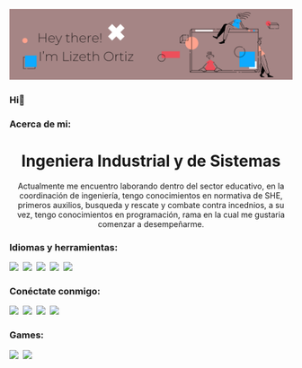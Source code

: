 ![header](/12.png)

### Hi👋

<h3 aling="left">Acerca de mi:</h3>
<h1 align="center">Ingeniera Industrial y de Sistemas</h1>
<p align="center"> Actualmente me encuentro laborando dentro del sector educativo, en la coordinación de ingeniería, tengo conocimientos en normativa de SHE, primeros auxilios, busqueda y rescate y combate contra incednios, a su vez, tengo conocimientos en programación, rama en la cual me gustaria comenzar a desempeñarme. </p>


<h3 align="left">Idiomas y herramientas:</h3>

<img src="https://img.shields.io/badge/CSS3-1572B6?style=for-the-badge&logo=css3&logoColor=white"/>&nbsp;
<img src="https://img.shields.io/badge/HTML5-E34F26?style=for-the-badge&logo=html5&logoColor=white"/>&nbsp;
<img src="https://img.shields.io/badge/Python-FFD43B?style=for-the-badge&logo=python&logoColor=blue"/>&nbsp;
<img src="https://img.shields.io/badge/C-00599C?style=for-the-badge&logo=c&logoColor=white"/>&nbsp;
<img src="https://img.shields.io/badge/Linux-FCC624?style=for-the-badge&logo=linux&logoColor=black"/>&nbsp;


<h3 align="left">Conéctate conmigo:</h3>
<p align="left">
<a href="https://instagram.com/liz.oh "> <img src="https://img.shields.io/badge/Instagram-E4405F?style=for-the-badge&logo=instagram&logoColor=white" /></a>&nbsp;
<a href="mailto:orheliz@gmail.com"> <img src="https://img.shields.io/badge/Gmail-D14836?style=for-the-badge&logo=gmail&logoColor=white"/></a>&nbsp;
<a href=""> <img src="https://img.shields.io/badge/Discord-5865F2?style=for-the-badge&logo=discord&logoColor=whit"/></a>&nbsp;
<a href=""> <img src="https://img.shields.io/badge/LinkedIn-0077B5?style=for-the-badge&logo=linkedin&logoColor=whitet"/></a>&nbsp;

<h3 align="left">Games:</h3>
<a href=""> <img src="https://img.shields.io/badge/Epic%20Games-313131?style=for-the-badge&logo=Epic%20Games&logoColor=white"/></a>&nbsp;
<a href=""> <img src="https://img.shields.io/badge/Steam-000000?style=for-the-badge&logo=steam&logoColor=white"/></a>&nbsp;


